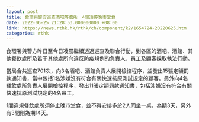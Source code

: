 ```yaml
---
layout: post
title: 食環與警方巡查酒吧等處所　4間須停晚市堂食
date: 2022-06-25 21:28:53.000000000 +08:00
link: https://news.rthk.hk/rthk/ch/component/k2/1654724-20220625.htm
categories: rthk
---
```


食環署與警方昨日至今日凌晨繼續透過巡查及聯合行動，到各區的酒吧、酒館、其他餐飲處所及若干其他處所向違反防疫規例的負責人、員工及顧客採取執法行動。

當局合共巡查701次，向3名酒吧、酒館負責人展開檢控程序，並發出15張定額罰款通知書，當中包括1名涉嫌沒有符合有關快速抗原測試規定的顧客。另外向4名餐飲處所負責人展開檢控程序，發出11張定額罰款通知書，包括涉嫌沒有符合有關快速抗原測試規定的4名員工。

1間違規餐飲處所須停止晚市堂食，並不得安排多於2人同坐一桌，為期3天，另外有3間則為期14天。
